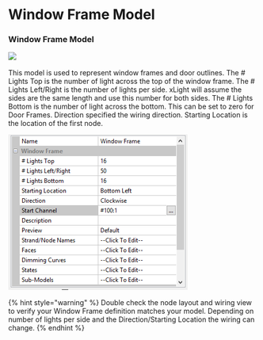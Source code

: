 # Window Frame Model

### Window Frame Model

![](https://lh3.googleusercontent.com/J-ZbX2V8NWPey02G\_kB5eMTkFiDtU6MXoqzvlutg489UG0SbwCDz3oLcmCUybTbeteSjFP7nhhifDkvVsnUie1wC68Xm2Z7TAz2uR6BvRwVMr66rf\_pMfNStPBYT7dm8ybT\_\_c9V)

This model is used to represent window frames and door outlines. The # Lights Top is the number of light across the top of the window frame. The # Lights Left/Right is the number of lights per side. xLight will assume the sides are the same length and use this number for both sides. The # Lights Bottom is the number of light across the bottom. This can be set to zero for Door Frames. Direction specified the wiring direction. Starting Location is the location of the first node.

![](<../../../.gitbook/assets/image (344).png>)

{% hint style="warning" %}
Double check the node layout and wiring view to verify your Window Frame definition matches your model. Depending on number of lights per side and the Direction/Starting Location the wiring can change.
{% endhint %}
